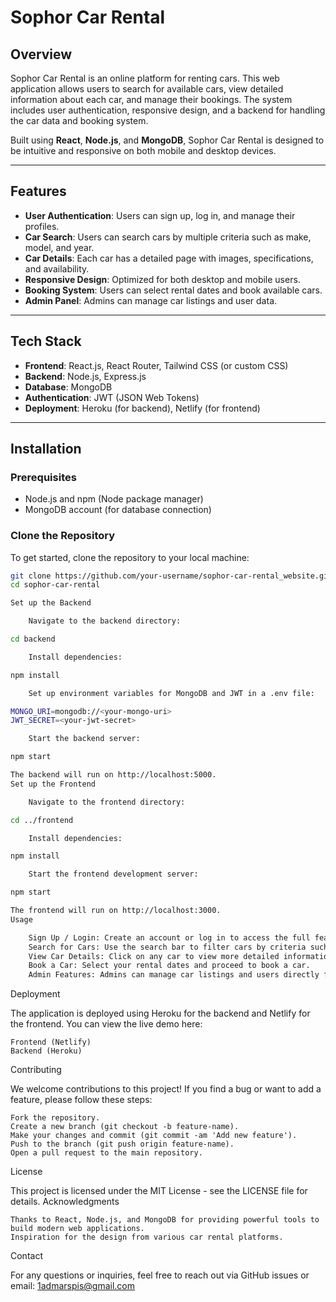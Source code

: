 # Sophor Car Rental

## Overview

Sophor Car Rental is an online platform for renting cars. This web application allows users to search for available cars, view detailed information about each car, and manage their bookings. The system includes user authentication, responsive design, and a backend for handling the car data and booking system.

Built using **React**, **Node.js**, and **MongoDB**, Sophor Car Rental is designed to be intuitive and responsive on both mobile and desktop devices.

---

## Features

- **User Authentication**: Users can sign up, log in, and manage their profiles.
- **Car Search**: Users can search cars by multiple criteria such as make, model, and year.
- **Car Details**: Each car has a detailed page with images, specifications, and availability.
- **Responsive Design**: Optimized for both desktop and mobile users.
- **Booking System**: Users can select rental dates and book available cars.
- **Admin Panel**: Admins can manage car listings and user data.

---

## Tech Stack

- **Frontend**: React.js, React Router, Tailwind CSS (or custom CSS)
- **Backend**: Node.js, Express.js
- **Database**: MongoDB
- **Authentication**: JWT (JSON Web Tokens)
- **Deployment**: Heroku (for backend), Netlify (for frontend)

---

## Installation

### Prerequisites

- Node.js and npm (Node package manager)
- MongoDB account (for database connection)

### Clone the Repository

To get started, clone the repository to your local machine:

```bash
git clone https://github.com/your-username/sophor-car-rental_website.git
cd sophor-car-rental

Set up the Backend

    Navigate to the backend directory:

cd backend

    Install dependencies:

npm install

    Set up environment variables for MongoDB and JWT in a .env file:

MONGO_URI=mongodb://<your-mongo-uri>
JWT_SECRET=<your-jwt-secret>

    Start the backend server:

npm start

The backend will run on http://localhost:5000.
Set up the Frontend

    Navigate to the frontend directory:

cd ../frontend

    Install dependencies:

npm install

    Start the frontend development server:

npm start

The frontend will run on http://localhost:3000.
Usage

    Sign Up / Login: Create an account or log in to access the full features of the car rental system.
    Search for Cars: Use the search bar to filter cars by criteria such as make, model, year, etc.
    View Car Details: Click on any car to view more detailed information, including availability and specifications.
    Book a Car: Select your rental dates and proceed to book a car.
    Admin Features: Admins can manage car listings and users directly from the admin panel.
```
Deployment

The application is deployed using Heroku for the backend and Netlify for the frontend. You can view the live demo here:

    Frontend (Netlify)
    Backend (Heroku)

Contributing

We welcome contributions to this project! If you find a bug or want to add a feature, please follow these steps:

    Fork the repository.
    Create a new branch (git checkout -b feature-name).
    Make your changes and commit (git commit -am 'Add new feature').
    Push to the branch (git push origin feature-name).
    Open a pull request to the main repository.

License

This project is licensed under the MIT License - see the LICENSE file for details.
Acknowledgments

    Thanks to React, Node.js, and MongoDB for providing powerful tools to build modern web applications.
    Inspiration for the design from various car rental platforms.

Contact

For any questions or inquiries, feel free to reach out via GitHub issues or email: 1admarspis@gmail.com






